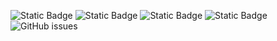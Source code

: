 ![Static Badge](https://img.shields.io/badge/blacklists-60-000000) ![Static Badge](https://img.shields.io/badge/blacklisted-3066976-cc0000) ![Static Badge](https://img.shields.io/badge/whitelisted-2243-00CC00) ![Static Badge](https://img.shields.io/badge/streaming_blacklist-28107-000000) ![GitHub issues](https://img.shields.io/github/issues/fabriziosalmi/blacklists)
